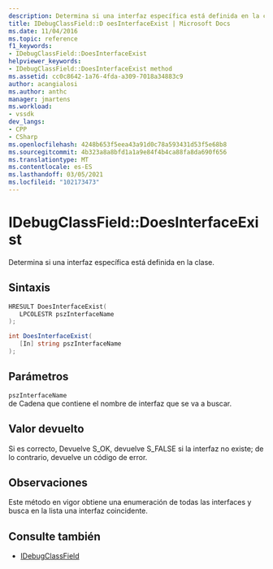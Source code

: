 ```yaml
---
description: Determina si una interfaz específica está definida en la clase.
title: IDebugClassField::D oesInterfaceExist | Microsoft Docs
ms.date: 11/04/2016
ms.topic: reference
f1_keywords:
- IDebugClassField::DoesInterfaceExist
helpviewer_keywords:
- IDebugClassField::DoesInterfaceExist method
ms.assetid: cc0c8642-1a76-4fda-a309-7018a34883c9
author: acangialosi
ms.author: anthc
manager: jmartens
ms.workload:
- vssdk
dev_langs:
- CPP
- CSharp
ms.openlocfilehash: 4248b653f5eea43a91d0c78a593431d53f5e68b8
ms.sourcegitcommit: 4b323a8a8bfd1a1a9e84f4b4ca88fa8da690f656
ms.translationtype: MT
ms.contentlocale: es-ES
ms.lasthandoff: 03/05/2021
ms.locfileid: "102173473"
---
```

# <a name="idebugclassfielddoesinterfaceexist"></a>IDebugClassField::DoesInterfaceExist
Determina si una interfaz específica está definida en la clase.

## <a name="syntax"></a>Sintaxis

```cpp
HRESULT DoesInterfaceExist( 
   LPCOLESTR pszInterfaceName
);
```

```csharp
int DoesInterfaceExist(
   [In] string pszInterfaceName
);
```

## <a name="parameters"></a>Parámetros
`pszInterfaceName`\
de Cadena que contiene el nombre de interfaz que se va a buscar.

## <a name="return-value"></a>Valor devuelto
 Si es correcto, Devuelve S_OK, devuelve S_FALSE si la interfaz no existe; de lo contrario, devuelve un código de error.

## <a name="remarks"></a>Observaciones
 Este método en vigor obtiene una enumeración de todas las interfaces y busca en la lista una interfaz coincidente.

## <a name="see-also"></a>Consulte también
- [IDebugClassField](../../../extensibility/debugger/reference/idebugclassfield.md)
